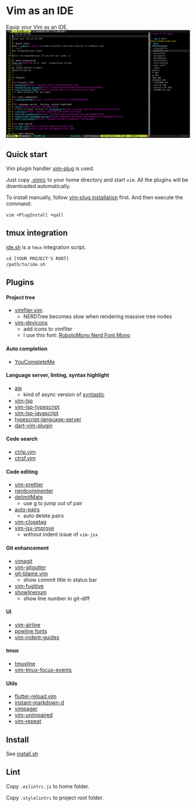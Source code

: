 # Vim as an IDE

Equip your Vim as an IDE.
![screenshot](screenshot.png)

## Quick start
Vim plugin handler [vim-plug](https://github.com/junegunn/vim-plug) is used.

Just copy [.vimrc](.vimrc) to your home directory and start `vim`. All the plugins will be downloaded automatically.

To install manually, follow [vim-plug installation](https://github.com/junegunn/vim-plug#installation) first. And then execute the command:
```shell
vim +PlugInstall +qall
```
## tmux integration
[ide.sh](ide.sh) is a `tmux` integration script.
```shell
cd [YOUR PROJECT'S ROOT]
/path/to/ide.sh
```

## Plugins

#### Project tree
* [vimfiler.vim](https://github.com/Shougo/vimfiler.vim)
  * NERDTree becomes slow when rendering massive tree nodes
* [vim-devicons](https://github.com/ryanoasis/vim-devicons)
  * add icons to vimfiler
  * I use this font: [RobotoMono Nerd Font Mono](https://github.com/ryanoasis/nerd-fonts/blob/master/patched-fonts/RobotoMono/Regular/complete/Roboto%20Mono%20Nerd%20Font%20Complete%20Mono.ttf)

#### Auto completion
* [YouCompleteMe](https://github.com/Valloric/YouCompleteMe)

#### Language server, linting, syntax highlight
* [ale](https://github.com/w0rp/ale)
  * kind of async version of [syntastic](https://github.com/vim-syntastic/syntastic)
* [vim-lsp](https://github.com/prabirshrestha/vim-lsp)
* [vim-lsp-typescript](https://github.com/ryanolsonx/vim-lsp-typescript)
* [vim-lsp-javascript](https://github.com/ryanolsonx/vim-lsp-javascript)
* [typescript-language-server](https://github.com/theia-ide/typescript-language-server)
* [dart-vim-plugin](https://github.com/dart-lang/dart-vim-plugin)

#### Code search
* [ctrlp.vim](https://github.com/kien/ctrlp.vim)
* [ctrsf.vim](https://github.com/dyng/ctrlsf.vim)

#### Code editing
* [vim-prettier](https://github.com/prettier/vim-prettier)
* [nerdcommenter](https://github.com/scrooloose/nerdcommenter)
* [delimitMate](https://github.com/Raimondi/delimitMate)
  * use <C-g>g to jump out of pair
* [auto-pairs](https://github.com/jiangmiao/auto-pairs)
  * auto delete pairs
* [vim-closetag](https://github.com/alvan/vim-closetag)
* [vim-jsx-improve](https://github.com/neoclide/vim-jsx-improve)
  * without indent issue of `vim-jsx`

#### Git enhancement
* [vimagit](https://github.com/jreybert/vimagit)
* [vim-gitgutter](https://github.com/airblade/vim-gitgutter)
* [git-blame.vim](https://github.com/zivyangll/git-blame.vim)
  * show commit title in status bar
* [vim-fugitive](https://github.com/tpope/vim-fugitive)
* [showlinenum](https://github.com/jay/showlinenum)
  * show line number in git-diff

#### UI
* [vim-airline](https://github.com/vim-airline/vim-airline)
* [powline fonts](https://github.com/powerline/fonts)
* [vim-indent-guides](https://github.com/nathanaelkane/vim-indent-guides)

#### tmux
* [tmuxline](https://github.com/edkolev/tmuxline.vim)
* [vim-tmux-focus-events](https://github.com/tmux-plugins/vim-tmux-focus-events)

#### Utils
* [flutter-reload.vim](https://github.com/hankchiutw/flutter-reload.vim)
* [instant-markdown-d](https://github.com/suan/vim-instant-markdown)
* [vimpager](https://github.com/rkitover/vimpager)
* [vim-unimpaired](https://github.com/tpope/vim-unimpaired)
* [vim-repeat](https://github.com/tpope/vim-repeat)

## Install

See [install.sh](install.sh)

## Lint
Copy `.eslintrc.js` to home folder.

Copy `.stylelintrc` to project root folder.
